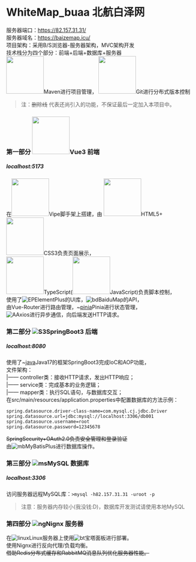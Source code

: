 # WhiteMap_buaa 北航白泽网
服务器端口：https://82.157.31.31/ <br/>
服务器域名：https://baizemap.icu/<br/>
项目架构：采用B/S浏览器-服务器架构，MVC架构开发<br/>
技术栈分为四个部分：前端+后端+数据库+服务器<br/>
<img src="./public/maven.jpg" width="100px">Maven进行项目管理，
<img src="./public/git.jpg" width="100px">Git进行分布式版本控制<br/>
>注：~~删除线~~ 代表还尚引入的功能，不保证最后一定加入本项目中。
### 第一部分 <img src="./WhiteVue3/public/favicon.ico" width="100px">Vue3 前端 
##### localhost:5173
在<img src="./public/vite.png" width="100px">Vipe脚手架上搭建，由
<img src="./public/html5.jpg" width="100px">HTML5+
<img src="./public/css3.jpg" width="100px">CSS3负责页面展示，<br/>
<img src="./public/ts.jpg" width="100px">TypeScript(<img src="./public/js.jpg" width="100px">JavaScript)负责脚本控制，<br/>
使用了![EP](./public/ep.png)ElementPlus的UI库，![bd](./public/baidumap.png)BaiduMap的API，<br/>
由Vue-Router进行路由管理，~[pinia](./public/pinia.png)Pinia进行状态管理，<br/>
![A](./public/axios.png)Axios进行异步通信，向后端发送HTTP请求。
### 第二部分 ![S3](./public/springboot.png)SpringBoot3 后端 
##### localhost:8080
使用了~[java](./public/java.png)Java17的框架SpringBoot3完成IoC和AOP功能，<br/>
文件架构：<br/>
|—— controller类：接收HTTP请求，发出HTTP响应；<br/>
|—— service类：完成基本的业务逻辑；<br/>
|—— mapper类：执行SQL语句，与数据库交互；<br/>
在src/main/resources/application.properties中配置数据库的方法示例：
```
spring.datasource.driver-class-name=com.mysql.cj.jdbc.Driver
spring.datasource.url=jdbc:mysql://localhost:3306/db001
spring.datasource.username=root
spring.datasource.password=12345678
```
~~SpringSecurity+OAuth2.0负责安全管理和登录验证~~<br/>
由![mb](./public/mybatis.jpg)MyBatisPlus进行数据库操作。
### 第三部分 ![ms](./public/mysql.jpg)MySQL 数据库
##### localhost:3306
访问服务器远程MySQL库：`>mysql -h82.157.31.31 -uroot -p`
>注意：服务器内存较小(我没钱:D)，数据库开发测试请使用本地MySQL
### 第四部分 ![ng](./public/ngnix.png)Nignx 服务器
在![linux](./public/linux.jpg)Linux服务器上使用![bt](./public/bt.jpg)宝塔面板进行部署。<br/>
使用Nignx进行反向代理/负载均衡。<br/>
~~借助Redis分布式缓存和RabbitMQ消息队列优化服务器性能。~~
